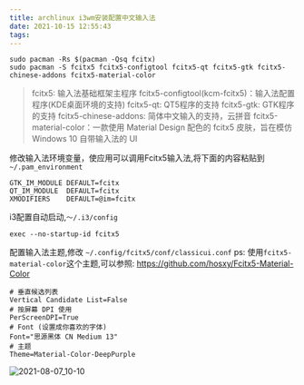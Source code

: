 ```yaml
---
title: archlinux i3wm安装配置中文输入法
date: 2021-10-15 12:55:43
tags:
---
```


```
sudo pacman -Rs $(pacman -Qsq fcitx)
sudo pacman -S fcitx5 fcitx5-configtool fcitx5-qt fcitx5-gtk fcitx5-chinese-addons fcitx5-material-color
```

>fcitx5: 输入法基础框架主程序
>fcitx5-configtool(kcm-fcitx5)：输入法配置程序(KDE桌面环境的支持)
>fcitx5-qt: QT5程序的支持 
>fcitx5-gtk: GTK程序的支持 
>fcitx5-chinese-addons: 简体中文输入的支持，云拼音
>fcitx5-material-color：一款使用 Material Design 配色的 fcitx5 皮肤，旨在模仿 Windows 10 自带输入法的 UI

修改输入法环境变量，使应用可以调用Fcitx5输入法,将下面的内容粘贴到`~/.pam_environment`
```
GTK_IM_MODULE DEFAULT=fcitx
QT_IM_MODULE  DEFAULT=fcitx
XMODIFIERS    DEFAULT=@im=fcitx
```

i3配置自动启动,`～/.i3/config`
```
exec --no-startup-id fcitx5
```

配置输入法主题,修改 `~/.config/fcitx5/conf/classicui.conf`
ps: 使用`fcitx5-material-color`这个主题,可以参照: https://github.com/hosxy/Fcitx5-Material-Color

```
# 垂直候选列表
Vertical Candidate List=False
# 按屏幕 DPI 使用
PerScreenDPI=True
# Font (设置成你喜欢的字体)
Font="思源黑体 CN Medium 13"
# 主题
Theme=Material-Color-DeepPurple
```

![2021-08-07_10-10](https://user-images.githubusercontent.com/5198378/128584769-7cb6493a-210e-41f3-9431-20ca283b03c1.png)
